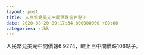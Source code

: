 ```yaml
---
layout: post
title: 人民幣兌美元中間價跌逾百點子
date: 2020-08-20 09:17:34.000000000 +08:00
categories: rthk
---
```


人民幣兌美元中間價報6.9274，較上日中間價跌106點子。
